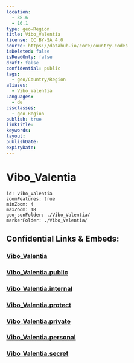 ```yaml
---
location:
  - 38.6
  - 16.1
type: geo-Region
title: Vibo_Valentia
license: CC BY-SA 4.0
source: https://datahub.io/core/country-codes
isDeleted: false
isReadOnly: false
draft: false
confidential: public
tags:
  - geo/Country/Region
aliases:
  - Vibo_Valentia
Languages:
  - de
cssclasses:
  - geo-Region
publish: true
linkTitle:
keywords:
layout:
publishDate:
expiryDate:
---
```


# Vibo_Valentia

```leaflet
id: Vibo_Valentia
zoomFeatures: true 
minZoom: 4 
maxZoom: 18
geojsonFolder: ./Vibo_Valentia/
markerFolder: ./Vibo_Valentia/
```


## Confidential Links & Embeds: 

### [Vibo_Valentia](/_Standards/Earth/Continent/Europe/Europe~South/Italy/regions~Italy/Calabria/Vibo_Valentia.md) 

### [Vibo_Valentia.public](/_public/Earth/Continent/Europe/Europe~South/Italy/regions~Italy/Calabria/Vibo_Valentia.public.md) 

### [Vibo_Valentia.internal](/_internal/Earth/Continent/Europe/Europe~South/Italy/regions~Italy/Calabria/Vibo_Valentia.internal.md) 

### [Vibo_Valentia.protect](/_protect/Earth/Continent/Europe/Europe~South/Italy/regions~Italy/Calabria/Vibo_Valentia.protect.md) 

### [Vibo_Valentia.private](/_private/Earth/Continent/Europe/Europe~South/Italy/regions~Italy/Calabria/Vibo_Valentia.private.md) 

### [Vibo_Valentia.personal](/_personal/Earth/Continent/Europe/Europe~South/Italy/regions~Italy/Calabria/Vibo_Valentia.personal.md) 

### [Vibo_Valentia.secret](/_secret/Earth/Continent/Europe/Europe~South/Italy/regions~Italy/Calabria/Vibo_Valentia.secret.md)

